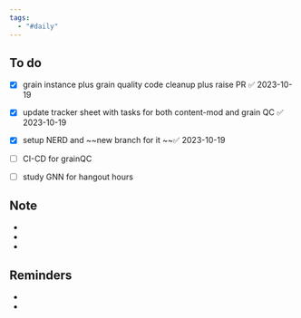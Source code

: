 ```yaml
---
tags:
  - "#daily"
---
```

## To do
- [x] grain instance plus grain quality code cleanup plus raise PR ✅ 2023-10-19
- [x] update tracker sheet with tasks for both content-mod and grain QC ✅ 2023-10-19
- [x] setup NERD and ~~new branch for it ~~✅ 2023-10-19
- [ ] CI-CD for grainQC
- [ ] study GNN for hangout hours


## Note
- 
- 
- 

## Reminders
- 
- 

